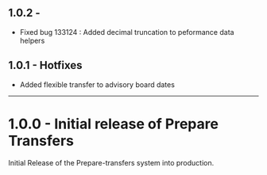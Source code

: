 ## 1.0.2 - 
* Fixed bug 133124 : Added decimal truncation to peformance data helpers

## 1.0.1 - Hotfixes
* Added flexible transfer to advisory board dates

---

# 1.0.0 - Initial release of Prepare Transfers
Initial Release of the Prepare-transfers system into production.